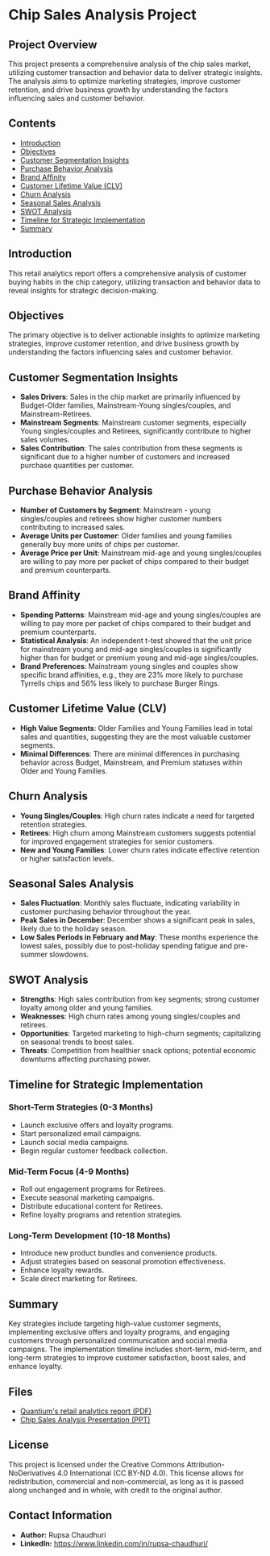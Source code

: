 # Chip Sales Analysis Project

## Project Overview

This project presents a comprehensive analysis of the chip sales market, utilizing customer transaction and behavior data to deliver strategic insights. The analysis aims to optimize marketing strategies, improve customer retention, and drive business growth by understanding the factors influencing sales and customer behavior.

## Contents

- [Introduction](#introduction)
- [Objectives](#objectives)
- [Customer Segmentation Insights](#customer-segmentation-insights)
- [Purchase Behavior Analysis](#purchase-behavior-analysis)
- [Brand Affinity](#brand-affinity)
- [Customer Lifetime Value (CLV)](#customer-lifetime-value-clv)
- [Churn Analysis](#churn-analysis)
- [Seasonal Sales Analysis](#seasonal-sales-analysis)
- [SWOT Analysis](#swot-analysis)
- [Timeline for Strategic Implementation](#timeline-for-strategic-implementation)
- [Summary](#summary)

## Introduction

This retail analytics report offers a comprehensive analysis of customer buying habits in the chip category, utilizing transaction and behavior data to reveal insights for strategic decision-making.

## Objectives

The primary objective is to deliver actionable insights to optimize marketing strategies, improve customer retention, and drive business growth by understanding the factors influencing sales and customer behavior.

## Customer Segmentation Insights

- **Sales Drivers**: Sales in the chip market are primarily influenced by Budget-Older families, Mainstream-Young singles/couples, and Mainstream-Retirees.
- **Mainstream Segments**: Mainstream customer segments, especially Young singles/couples and Retirees, significantly contribute to higher sales volumes.
- **Sales Contribution**: The sales contribution from these segments is significant due to a higher number of customers and increased purchase quantities per customer.

## Purchase Behavior Analysis

- **Number of Customers by Segment**: Mainstream - young singles/couples and retirees show higher customer numbers contributing to increased sales.
- **Average Units per Customer**: Older families and young families generally buy more units of chips per customer.
- **Average Price per Unit**: Mainstream mid-age and young singles/couples are willing to pay more per packet of chips compared to their budget and premium counterparts.

## Brand Affinity

- **Spending Patterns**: Mainstream mid-age and young singles/couples are willing to pay more per packet of chips compared to their budget and premium counterparts.
- **Statistical Analysis**: An independent t-test showed that the unit price for mainstream young and mid-age singles/couples is significantly higher than for budget or premium young and mid-age singles/couples.
- **Brand Preferences**: Mainstream young singles and couples show specific brand affinities, e.g., they are 23% more likely to purchase Tyrrells chips and 56% less likely to purchase Burger Rings.

## Customer Lifetime Value (CLV)

- **High Value Segments**: Older Families and Young Families lead in total sales and quantities, suggesting they are the most valuable customer segments.
- **Minimal Differences**: There are minimal differences in purchasing behavior across Budget, Mainstream, and Premium statuses within Older and Young Families.

## Churn Analysis

- **Young Singles/Couples**: High churn rates indicate a need for targeted retention strategies.
- **Retirees**: High churn among Mainstream customers suggests potential for improved engagement strategies for senior customers.
- **New and Young Families**: Lower churn rates indicate effective retention or higher satisfaction levels.

## Seasonal Sales Analysis

- **Sales Fluctuation**: Monthly sales fluctuate, indicating variability in customer purchasing behavior throughout the year.
- **Peak Sales in December**: December shows a significant peak in sales, likely due to the holiday season.
- **Low Sales Periods in February and May**: These months experience the lowest sales, possibly due to post-holiday spending fatigue and pre-summer slowdowns.

## SWOT Analysis

- **Strengths**: High sales contribution from key segments; strong customer loyalty among older and young families.
- **Weaknesses**: High churn rates among young singles/couples and retirees.
- **Opportunities**: Targeted marketing to high-churn segments; capitalizing on seasonal trends to boost sales.
- **Threats**: Competition from healthier snack options; potential economic downturns affecting purchasing power.

## Timeline for Strategic Implementation

### Short-Term Strategies (0-3 Months)

- Launch exclusive offers and loyalty programs.
- Start personalized email campaigns.
- Launch social media campaigns.
- Begin regular customer feedback collection.

### Mid-Term Focus (4-9 Months)

- Roll out engagement programs for Retirees.
- Execute seasonal marketing campaigns.
- Distribute educational content for Retirees.
- Refine loyalty programs and retention strategies.

### Long-Term Development (10-18 Months)

- Introduce new product bundles and convenience products.
- Adjust strategies based on seasonal promotion effectiveness.
- Enhance loyalty rewards.
- Scale direct marketing for Retirees.

## Summary

Key strategies include targeting high-value customer segments, implementing exclusive offers and loyalty programs, and engaging customers through personalized communication and social media campaigns. The implementation timeline includes short-term, mid-term, and long-term strategies to improve customer satisfaction, boost sales, and enhance loyalty.

## Files

- [Quantium's retail analytics report (PDF)](./path/to/Quantium's_retail_analytics.pdf)
- [Chip Sales Analysis Presentation (PPT)](./path/to/Chip_sales_analysis_presentation.pptx)

## License
This project is licensed under the Creative Commons Attribution-NoDerivatives 4.0 International (CC BY-ND 4.0). This license allows for redistribution, commercial and non-commercial, as long as it is passed along unchanged and in whole, with credit to the original author.
## Contact Information
- **Author:** Rupsa Chaudhuri
- **LinkedIn:** https://www.linkedin.com/in/rupsa-chaudhuri/

